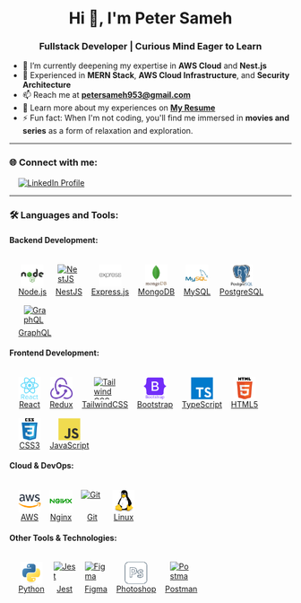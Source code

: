 <h1 align="center">Hi 👋, I'm Peter Sameh</h1>
<h3 align="center"><h3 align="center"><h3 align="center">Fullstack Developer | Curious Mind Eager to Learn</h3>





</h3>

- 🌱 I’m currently deepening my expertise in **AWS Cloud** and **Nest.js**
- 💼 Experienced in **MERN Stack**, **AWS Cloud Infrastructure**, and **Security Architecture**
- 📫 Reach me at **petersameh953@gmail.com**
- 📄 Learn more about my experiences on **[My Resume](https://drive.google.com/file/d/1Oyn97AazpiQnb-5iInobshNJxD0tnixt/view?usp=drive_link)**
- ⚡ Fun fact: When I'm not coding, you'll find me immersed in **movies and series** as a form of relaxation and exploration.

---

### 🌐 **Connect with me:**

<div align="left" style="padding-left: 1rem;">
<a href="https://linkedin.com/in/peter-sameh-38b914220" target="_blank"><img align="center" src="https://raw.githubusercontent.com/rahuldkjain/github-profile-readme-generator/master/src/images/icons/Social/linked-in-alt.svg" alt="LinkedIn Profile" height="30" width="40" /></a>
</div>

---

### 🛠 **Languages and Tools:**

#### **Backend Development:**
<div align="left" style="padding-left: 1rem; display:flex; flex-wrap: wrap; justify-content: flex-start;"> 
  <a href="https://nodejs.org" target="_blank" rel="noreferrer" style="display: flex; flex-direction: column; margin: 1rem 1rem 0rem 0rem; align-items: center;"> 
    <img src="https://raw.githubusercontent.com/devicons/devicon/master/icons/nodejs/nodejs-original-wordmark.svg" alt="Node.js" width="40" height="40"/> 
    <span>Node.js</span>
  </a> 
  <a href="https://nestjs.com" target="_blank" rel="noreferrer" style="display: flex; flex-direction: column; margin: 1rem 1rem 0rem 0rem; align-items: center;"> 
    <img src="https://nestjs.com/logo-small-gradient.76616405.svg" alt="NestJS" width="40" height="40"/> 
    <span>NestJS</span>
  </a>
  <a href="https://expressjs.com" target="_blank" rel="noreferrer" style="display: flex; flex-direction: column; margin: 1rem 1rem 0rem 0rem; align-items: center;"> 
    <img src="https://raw.githubusercontent.com/devicons/devicon/master/icons/express/express-original-wordmark.svg" alt="Express.js" width="40" height="40"/> 
    <span>Express.js</span>
  </a> 
  <a href="https://www.mongodb.com/" target="_blank" rel="noreferrer" style="display: flex; flex-direction: column; margin: 1rem 1rem 0rem 0rem; align-items: center;"> 
    <img src="https://raw.githubusercontent.com/devicons/devicon/master/icons/mongodb/mongodb-original-wordmark.svg" alt="MongoDB" width="40" height="40"/> 
    <span>MongoDB</span>
  </a>
  <a href="https://www.mysql.com/" target="_blank" rel="noreferrer" style="display: flex; flex-direction: column; margin: 1rem 1rem 0rem 0rem; align-items: center;"> 
    <img src="https://raw.githubusercontent.com/devicons/devicon/master/icons/mysql/mysql-original-wordmark.svg" alt="MySQL" width="40" height="40"/> 
    <span>MySQL</span>
  </a> 
  <a href="https://www.postgresql.org" target="_blank" rel="noreferrer" style="display: flex; flex-direction: column; margin: 1rem 1rem 0rem 0rem; align-items: center;"> 
    <img src="https://raw.githubusercontent.com/devicons/devicon/master/icons/postgresql/postgresql-original-wordmark.svg" alt="PostgreSQL" width="40" height="40"/> 
    <span>PostgreSQL</span>
  </a>
  <a href="https://graphql.org" target="_blank" rel="noreferrer" style="display: flex; flex-direction: column; margin: 1rem 1rem 0rem 0rem; align-items: center;"> 
    <img src="https://www.vectorlogo.zone/logos/graphql/graphql-icon.svg" alt="GraphQL" width="40" height="40"/> 
    <span>GraphQL</span>
  </a> 
</div>

#### **Frontend Development:**
<div align="left" style="padding-left: 1rem; display:flex; flex-wrap: wrap; justify-content: flex-start;"> 
  <a href="https://reactjs.org/" target="_blank" rel="noreferrer" style="display: flex; flex-direction: column; margin: 1rem 1rem 0rem 0rem; align-items: center;"> 
    <img src="https://raw.githubusercontent.com/devicons/devicon/master/icons/react/react-original-wordmark.svg" alt="React" width="40" height="40"/> 
    <span>React</span>
  </a> 
  <a href="https://redux.js.org" target="_blank" rel="noreferrer" style="display: flex; flex-direction: column; margin: 1rem 1rem 0rem 0rem; align-items: center;"> 
    <img src="https://raw.githubusercontent.com/devicons/devicon/master/icons/redux/redux-original.svg" alt="Redux" width="40" height="40"/> 
    <span>Redux</span>
  </a> 
  <a href="https://tailwindcss.com/" target="_blank" rel="noreferrer" style="display: flex; flex-direction: column; margin: 1rem 1rem 0rem 0rem; align-items: center;"> 
    <img src="https://www.vectorlogo.zone/logos/tailwindcss/tailwindcss-icon.svg" alt="TailwindCSS" width="40" height="40"/> 
    <span>TailwindCSS</span>
  </a> 
  <a href="https://getbootstrap.com" target="_blank" rel="noreferrer" style="display: flex; flex-direction: column; margin: 1rem 1rem 0rem 0rem; align-items: center;"> 
    <img src="https://raw.githubusercontent.com/devicons/devicon/master/icons/bootstrap/bootstrap-plain-wordmark.svg" alt="Bootstrap" width="40" height="40"/> 
    <span>Bootstrap</span>
  </a> 
  <a href="https://www.typescriptlang.org/" target="_blank" rel="noreferrer" style="display: flex; flex-direction: column; margin: 1rem 1rem 0rem 0rem; align-items: center;"> 
    <img src="https://raw.githubusercontent.com/devicons/devicon/master/icons/typescript/typescript-original.svg" alt="TypeScript" width="40" height="40"/> 
    <span>TypeScript</span>
  </a>
  <a href="https://www.w3.org/html/" target="_blank" rel="noreferrer" style="display: flex; flex-direction: column; margin: 1rem 1rem 0rem 0rem; align-items: center;"> 
    <img src="https://raw.githubusercontent.com/devicons/devicon/master/icons/html5/html5-original-wordmark.svg" alt="HTML5" width="40" height="40"/> 
    <span>HTML5</span>
  </a>
  <a href="https://www.w3schools.com/css/" target="_blank" rel="noreferrer" style="display: flex; flex-direction: column; margin: 1rem 1rem 0rem 0rem; align-items: center;"> 
    <img src="https://raw.githubusercontent.com/devicons/devicon/master/icons/css3/css3-original-wordmark.svg" alt="CSS3" width="40" height="40"/> 
    <span>CSS3</span>
  </a> 
  <a href="https://developer.mozilla.org/en-US/docs/Web/JavaScript" target="_blank" rel="noreferrer" style="display: flex; flex-direction: column; margin: 1rem 1rem 0rem 0rem; align-items: center;"> 
    <img src="https://raw.githubusercontent.com/devicons/devicon/master/icons/javascript/javascript-original.svg" alt="JavaScript" width="40" height="40"/> 
    <span>JavaScript</span>
  </a>
</div>

#### **Cloud & DevOps:**
<div align="left" style="padding-left: 1rem; display:flex; flex-wrap: wrap; justify-content: flex-start;"> 
  <a href="https://aws.amazon.com" target="_blank" rel="noreferrer" style="display: flex; flex-direction: column; margin: 1rem 1rem 0rem 0rem; align-items: center;"> 
    <img src="https://raw.githubusercontent.com/devicons/devicon/master/icons/amazonwebservices/amazonwebservices-original-wordmark.svg" alt="AWS" width="40" height="40"/> 
    <span>AWS</span>
  </a> 
  <a href="https://www.nginx.com" target="_blank" rel="noreferrer" style="display: flex; flex-direction: column; margin: 1rem 1rem 0rem 0rem; align-items: center;"> 
    <img src="https://raw.githubusercontent.com/devicons/devicon/master/icons/nginx/nginx-original.svg" alt="Nginx" width="40" height="40"/> 
    <span>Nginx</span>
  </a>
  <a href="https://git-scm.com/" target="_blank" rel="noreferrer" style="display: flex; flex-direction: column; margin: 1rem 1rem 0rem 0rem; align-items: center;"> 
    <img src="https://www.vectorlogo.zone/logos/git-scm/git-scm-icon.svg" alt="Git" width="40" height="40"/> 
    <span>Git</span>
  </a> 
  <a href="https://www.linux.org/" target="_blank" rel="noreferrer" style="display: flex; flex-direction: column; margin: 1rem 1rem 0rem 0rem; align-items: center;"> 
    <img src="https://raw.githubusercontent.com/devicons/devicon/master/icons/linux/linux-original.svg" alt="Linux" width="40" height="40"/> 
    <span>Linux</span>
  </a>
</div>

#### **Other Tools & Technologies:**
<div align="left" style="padding-left: 1rem; display:flex; flex-wrap: wrap; justify-content: flex-start;"> 
  <a href="https://www.python.org" target="_blank" rel="noreferrer" style="display: flex; flex-direction: column; margin: 1rem 1rem 0rem 0rem; align-items: center;"> 
    <img src="https://raw.githubusercontent.com/devicons/devicon/master/icons/python/python-original.svg" alt="Python" width="40" height="40"/> 
    <span>Python</span>
  </a> 
  <a href="https://jestjs.io" target="_blank" rel="noreferrer" style="display: flex; flex-direction: column; margin: 1rem 1rem 0rem 0rem; align-items: center;"> 
    <img src="https://www.vectorlogo.zone/logos/jestjsio/jestjsio-icon.svg" alt="Jest" width="40" height="40"/> 
    <span>Jest</span>
  </a> 
  <a href="https://www.figma.com/" target="_blank" rel="noreferrer" style="display: flex; flex-direction: column; margin: 1rem 1rem 0rem 0rem; align-items: center;"> 
    <img src="https://www.vectorlogo.zone/logos/figma/figma-icon.svg" alt="Figma" width="40" height="40"/> 
    <span>Figma</span>
  </a>
  <a href="https://www.photoshop.com/en" target="_blank" rel="noreferrer" style="display: flex; flex-direction: column; margin: 1rem 1rem 0rem 0rem; align-items: center;"> 
    <img src="https://raw.githubusercontent.com/devicons/devicon/master/icons/photoshop/photoshop-line.svg" alt="Photoshop" width="40" height="40"/> 
    <span>Photoshop</span>
  </a> 
  <a href="https://postman.com" target="_blank" rel="noreferrer" style="display: flex; flex-direction: column; margin: 1rem 1rem 0rem 0rem; align-items: center;"> 
    <img src="https://www.vectorlogo.zone/logos/getpostman/getpostman-icon.svg" alt="Postman" width="40" height="40"/> 
    <span>Postman</span>
  </a> 
</d>

